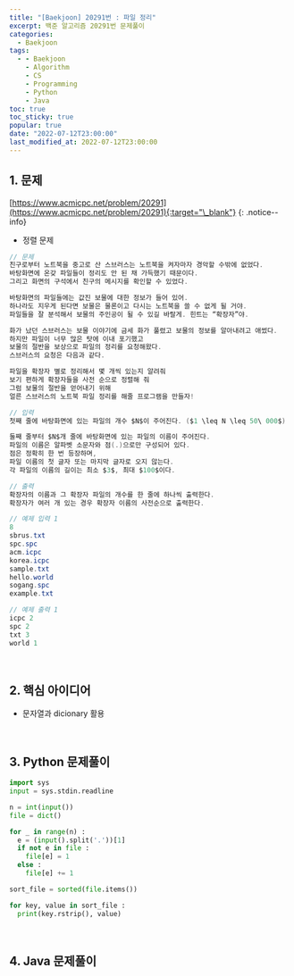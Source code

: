 ```yaml
---
title: "[Baekjoon] 20291번 : 파일 정리"
excerpt: 백준 알고리즘 20291번 문제풀이
categories:
  - Baekjoon
tags:
  - - Baekjoon
    - Algorithm
    - CS
    - Programming
    - Python
    - Java
toc: true
toc_sticky: true
popular: true
date: "2022-07-12T23:00:00"
last_modified_at: 2022-07-12T23:00:00
---
```


## 1. 문제

[https://www.acmicpc.net/problem/20291](https://www.acmicpc.net/problem/20291){:target="\_blank"}
{: .notice--info}

- 정렬 문제

```java
// 문제
친구로부터 노트북을 중고로 산 스브러스는 노트북을 켜자마자 경악할 수밖에 없었다. 
바탕화면에 온갖 파일들이 정리도 안 된 채 가득했기 때문이다. 
그리고 화면의 구석에서 친구의 메시지를 확인할 수 있었다.

바탕화면의 파일들에는 값진 보물에 대한 정보가 들어 있어. 
하나라도 지우게 된다면 보물은 물론이고 다시는 노트북을 쓸 수 없게 될 거야. 
파일들을 잘 분석해서 보물의 주인공이 될 수 있길 바랄게. 힌트는 “확장자”야.

화가 났던 스브러스는 보물 이야기에 금세 화가 풀렸고 보물의 정보를 알아내려고 애썼다. 
하지만 파일이 너무 많은 탓에 이내 포기했고 
보물의 절반을 보상으로 파일의 정리를 요청해왔다. 
스브러스의 요청은 다음과 같다.

파일을 확장자 별로 정리해서 몇 개씩 있는지 알려줘
보기 편하게 확장자들을 사전 순으로 정렬해 줘
그럼 보물의 절반을 얻어내기 위해 
얼른 스브러스의 노트북 파일 정리를 해줄 프로그램을 만들자!

// 입력
첫째 줄에 바탕화면에 있는 파일의 개수 $N$이 주어진다. ($1 \leq N \leq 50\ 000$)

둘째 줄부터 $N$개 줄에 바탕화면에 있는 파일의 이름이 주어진다. 
파일의 이름은 알파벳 소문자와 점(.)으로만 구성되어 있다. 
점은 정확히 한 번 등장하며, 
파일 이름의 첫 글자 또는 마지막 글자로 오지 않는다. 
각 파일의 이름의 길이는 최소 $3$, 최대 $100$이다.

// 출력
확장자의 이름과 그 확장자 파일의 개수를 한 줄에 하나씩 출력한다. 
확장자가 여러 개 있는 경우 확장자 이름의 사전순으로 출력한다.

// 예제 입력 1 
8
sbrus.txt
spc.spc
acm.icpc
korea.icpc
sample.txt
hello.world
sogang.spc
example.txt

// 예제 출력 1 
icpc 2
spc 2
txt 3
world 1
```

<br>

## 2. 핵심 아이디어

- 문자열과 dicionary 활용

<br>

## 3. Python 문제풀이

```python
import sys
input = sys.stdin.readline

n = int(input())
file = dict()

for _ in range(n) :
  e = (input().split('.'))[1]
  if not e in file :
    file[e] = 1
  else :
    file[e] += 1

sort_file = sorted(file.items())

for key, value in sort_file :
  print(key.rstrip(), value)
```

<br>

## 4. Java 문제풀이

```java

```
